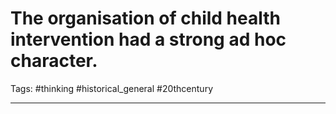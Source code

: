 # The organisation of child health intervention had a strong ad hoc character.
Tags: #thinking #historical_general #20thcentury 

---